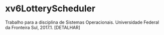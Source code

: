 # xv6LotteryScheduler
Trabalho para a disciplina de Sistemas Operacionais. Universidade Federal da Fronteira Sul, 2017.1. [DETALHAR]
